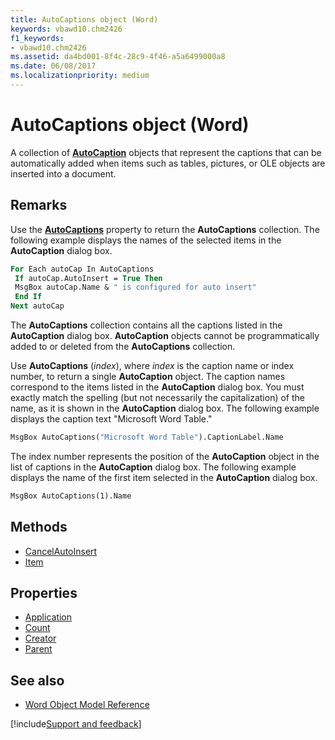 ```yaml
---
title: AutoCaptions object (Word)
keywords: vbawd10.chm2426
f1_keywords:
- vbawd10.chm2426
ms.assetid: da4bd001-8f4c-28c9-4f46-a5a6499000a8
ms.date: 06/08/2017
ms.localizationpriority: medium
---
```



# AutoCaptions object (Word)

A collection of **[AutoCaption](Word.AutoCaption.md)** objects that represent the captions that can be automatically added when items such as tables, pictures, or OLE objects are inserted into a document.


## Remarks

Use the **[AutoCaptions](Word.Application.AutoCaptions.md)** property to return the **AutoCaptions** collection. The following example displays the names of the selected items in the **AutoCaption** dialog box.


```vb
For Each autoCap In AutoCaptions 
 If autoCap.AutoInsert = True Then 
 MsgBox autoCap.Name & " is configured for auto insert" 
 End If 
Next autoCap
```

The **AutoCaptions** collection contains all the captions listed in the **AutoCaption** dialog box. **AutoCaption** objects cannot be programmatically added to or deleted from the **AutoCaptions** collection.

Use **AutoCaptions** (_index_), where _index_ is the caption name or index number, to return a single **AutoCaption** object. The caption names correspond to the items listed in the **AutoCaption** dialog box. You must exactly match the spelling (but not necessarily the capitalization) of the name, as it is shown in the **AutoCaption** dialog box. The following example displays the caption text "Microsoft Word Table."


```vb
MsgBox AutoCaptions("Microsoft Word Table").CaptionLabel.Name
```

The index number represents the position of the **AutoCaption** object in the list of captions in the **AutoCaption** dialog box. The following example displays the name of the first item selected in the **AutoCaption** dialog box.

```vb
MsgBox AutoCaptions(1).Name
```


## Methods

- [CancelAutoInsert](Word.AutoCaptions.CancelAutoInsert.md)
- [Item](Word.AutoCaptions.Item.md)

## Properties

- [Application](Word.AutoCaptions.Application.md)
- [Count](Word.AutoCaptions.Count.md)
- [Creator](Word.AutoCaptions.Creator.md)
- [Parent](Word.AutoCaptions.Parent.md)


## See also

- [Word Object Model Reference](overview/Word/object-model.md)

[!include[Support and feedback](~/includes/feedback-boilerplate.md)]
